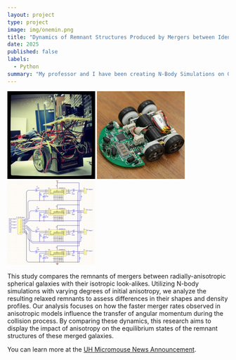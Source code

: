 ```yaml
---
layout: project
type: project
image: img/onemin.png
title: "Dynamics of Remnant Structures Produced by Mergers between Identical Anisotropic Spherical Galaxies"
date: 2025
published: false
labels:
  - Python
summary: "My professor and I have been creating N-Body Simulations on Galaxy Mergers to study the dynamics of their remnant structures."
---
```


<div class="text-center p-4">
  <img width="200px" src="../img/micromouse/micromouse-robot.png" class="img-thumbnail" >
  <img width="200px" src="../img/micromouse/micromouse-robot-2.jpg" class="img-thumbnail" >
  <img width="200px" src="../img/micromouse/micromouse-circuit.png" class="img-thumbnail" >
</div>

This study compares the remnants of mergers between radially-anisotropic spherical galaxies with their isotropic look-alikes. Utilizing N-body simulations with varying degrees of initial anisotropy, we analyze the resulting relaxed remnants to assess differences in their shapes and density profiles. Our analysis focuses on how the faster merger rates observed in anisotropic models influence the transfer of angular momentum during the collision process. By comparing these dynamics, this research aims to display the impact of anisotropy on the equilibrium states of the remnant structures of these merged galaxies.


You can learn more at the [UH Micromouse News Announcement](https://manoa.hawaii.edu/news/article.php?aId=2857).
